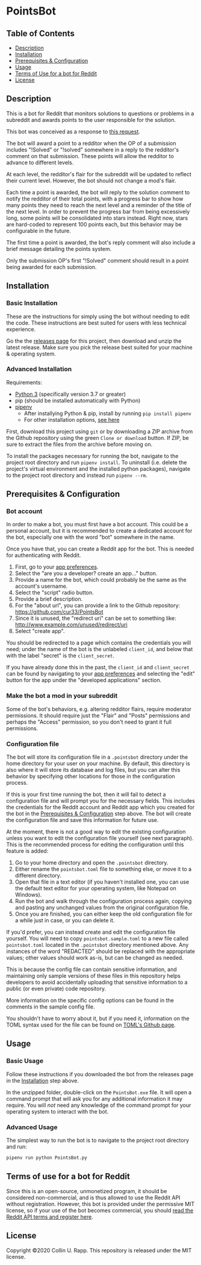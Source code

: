 # PointsBot

## Table of Contents

* [Description](#description)
* [Installation](#installation)
* [Prerequisites & Configuration](#prerequisites--configuration)
* [Usage](#usage)
* [Terms of Use for a bot for Reddit](#terms-of-use-for-a-bot-for-reddit)
* [License](#license)

## Description

This is a bot for Reddit that monitors solutions to questions or problems in a
subreddit and awards points to the user responsible for the solution.

This bot was conceived as a response to
[this request](https://www.reddit.com/r/RequestABot/comments/emdeim/expert_level_bot_coding/).

The bot will award a point to a redditor when the OP of a submission includes
"!Solved" or "!solved" somewhere in a reply to the redditor's comment on that
submission.  These points will allow the redditor to advance to different
levels.

At each level, the redditor's flair for the subreddit will be updated to reflect
their current level. However, the bot should not change a mod's flair.

Each time a point is awarded, the bot will reply to the solution comment to
notify the redditor of their total points, with a progress bar to show how many
points they need to reach the next level and a reminder of the title of the next
level.
In order to prevent the progress bar from being excessively long, some points
will be consolidated into stars instead. Right now, stars are hard-coded to
represent 100 points each, but this behavior may be configurable in the future.

The first time a point is awarded, the bot's reply comment will also include a
brief message detailing the points system.

Only the submission OP's first "!Solved" comment should result in a point being
awarded for each submission.

## Installation

### Basic Installation

These are the instructions for simply using the bot without needing to edit the
code. These instructions are best suited for users with less technical
experience.

Go the the [releases page](https://github.com/cur33/PointsBot/releases) for this
project, then download and unzip the latest release. Make sure you pick the
release best suited for your machine & operating system.

### Advanced Installation

Requirements:
* [Python 3](https://www.python.org/downloads/) (specifically version 3.7 or greater)
* pip (should be installed automatically with Python)
* [pipenv](https://pipenv.readthedocs.io/en/latest/)
    * After installying Python & pip, install by running `pip install pipenv`
    * For other installation options,
        [see here](https://pipenv.readthedocs.io/en/latest/install/#installing-pipenv)

First, download this project using `git` or by downloading a ZIP archive from
the Github repository using the green `Clone or download` button. If ZIP, be
sure to extract the files from the archive before moving on.

To install the packages necessary for running the bot, navigate to the project
root directory and run `pipenv install`.
To uninstall (i.e. delete the project's virtual environment and the installed
python packages), navigate to the project root directory and instead run
`pipenv --rm`.

## Prerequisites & Configuration

### Bot account

In order to make a bot, you must first have a bot account. This could be a
personal account, but it is recommended to create a dedicated account for the
bot, especially one with the word "bot" somewhere in the name.

Once you have that, you can create a Reddit app for the bot. This is needed for
authenticating with Reddit.

1. First, go to your [app preferences](https://www.reddit.com/prefs/apps).
2. Select the "are you a developer? create an app..." button.
3. Provide a name for the bot, which could probably be the same as the account's
   username.
4. Select the "script" radio button.
5. Provide a brief description.
6. For the "about url", you can provide a link to the Github repository:
    https://github.com/cur33/PointsBot
7. Since it is unused, the "redirect uri" can be set to something like:
    http://www.example.com/unused/redirect/uri
8. Select "create app".

You should be redirected to a page which contains the credentials you will need;
under the name of the bot is the unlabeled `client_id`, and below that with the
label "secret" is the `client_secret`.

If you have already done this in the past, the `client_id` and `client_secret`
can be found by navigating to your
[app preferences](https://www.reddit.com/prefs/apps) and selecting the "edit"
button for the app under the "developed applications" section.

### Make the bot a mod in your subreddit

Some of the bot's behaviors, e.g. altering redditor flairs, require moderator
permissions. It should require just the "Flair" and "Posts" permissions and
perhaps the "Access" permission, so you don't need to grant it full permissions.

### Configuration file

The bot will store its configuration file in a `.pointsbot` directory under the
home directory for your user on your machine. By default, this directory is also
where it will store its database and log files, but you can alter this behavior
by specifying other locations for those in the configuration process.

If this is your first time running the bot, then it will fail to detect a
configuration file and will prompt you for the necessary fields. This includes
the credentials for the Reddit account and Reddit app which you created for the
bot in the [Prerequisites & Configuration](#prerequisites--configuration) step
above. The bot will create the configuration file and save this information for
future use.

At the moment, there is not a good way to edit the existing configuration unless
you want to edit the configuration file yourself (see next paragraph). This is
the recommended process for editing the configuration until this feature is
added:
1. Go to your home directory and open the `.pointsbot` directory.
2. Either rename the `pointsbot.toml` file to something else, or move it to a
   different directory.
3. Open that file in a text editor (if you haven't installed one, you can use
   the default text editor for your operating system, like Notepad on Windows).
4. Run the bot and walk through the configuration process again, copying and
   pasting any unchanged values from the original configuration file.
5. Once you are finished, you can either keep the old configuration file for a
   while just in case, or you can delete it.

If you'd prefer, you can instead create and edit the configuration file
yourself. You will need to copy `pointsbot.sample.toml` to a new file called
`pointsbot.toml` located in the `.pointsbot` directory mentioned above. Any
instances of the word "REDACTED" should be replaced with the appropriate values;
other values should work as-is, but can be changed as needed.

This is because the config file can contain sensitive information, and
maintaining only sample versions of these files in this repository helps
developers to avoid accidentally uploading that sensitive information to a
public (or even private) code repository.

More information on the specific config options can be found in the comments in
the sample config file.

You shouldn't have to worry about it, but if you need it, information on the
TOML syntax used for the file can be found on
[TOML's Github page](https://github.com/toml-lang/toml).

## Usage

### Basic Usage

Follow these instructions if you downloaded the bot from the releases page in
the [Installation](#installation) step above.

In the unzipped folder, double-click on the `PointsBot.exe` file. It will open a
command prompt that will ask you for any additional information it may require.
You will *not* need any knowledge of the command prompt for your operating
system to interact with the bot.

### Advanced Usage

The simplest way to run the bot is to navigate to the project root directory and
run:

```bash
pipenv run python PointsBot.py
```

## Terms of use for a bot for Reddit

Since this is an open-source, unmonetized program, it should be considered
non-commercial, and is thus allowed to use the Reddit API without registration.
However, this bot is provided under the permissive MIT license, so if your use
of the bot becomes commercial, you should
[read the Reddit API terms and register here](https://www.reddit.com/wiki/api).

## License

Copyright &copy;2020 Collin U. Rapp. This repository is released under the MIT
license.
